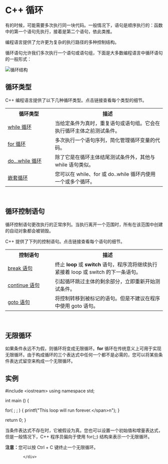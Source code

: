 <!DOCTYPE html>
<html lang="zh-CN">
<head>
<meta charset="UTF-8">
<title>C++ 循环</title>
</head>
<body>
<div class="article-intro" id="content">
			
			
<h1>C++ <span class="color_h1">循环</span></h1>&#13;
&#13;
<div class="tutintro">&#13;
<p>有的时候，可能需要多次执行同一块代码。一般情况下，语句是顺序执行的：函数中的第一个语句先执行，接着是第二个语句，依此类推。</p>&#13;
<p>编程语言提供了允许更为复杂的执行路径的多种控制结构。</p>&#13;
<p>循环语句允许我们多次执行一个语句或语句组，下面是大多数编程语言中循环语句的一般形式：</p>&#13;
<img decoding="async" src="//www.runoob.com/wp-content/uploads/2015/12/loop.png" alt="循环结构"/>&#13;
</div>&#13;
&#13;
<h2 class="tutheader">循环类型</h2>&#13;
<p>C++ 编程语言提供了以下几种循环类型。点击链接查看每个类型的细节。</p>&#13;
<table class="reference notranslate">&#13;
<tr><th style="width:30%">循环类型</th><th>描述</th></tr>&#13;
<tr><td><a href="/cplusplus/cpp-while-loop.html" title="C++ 中的 while 循环">while 循环</a></td><td>当给定条件为真时，重复语句或语句组。它会在执行循环主体之前测试条件。</td></tr>&#13;
<tr><td><a href="/cplusplus/cpp-for-loop.html" title="C++ 中的 for 循环">for 循环</a></td><td>多次执行一个语句序列，简化管理循环变量的代码。</td></tr>&#13;
<tr><td><a href="/cplusplus/cpp-do-while-loop.html" title="C++ 中的 do...while 循环">do...while 循环</a></td><td>除了它是在循环主体结尾测试条件外，其他与 while 语句类似。</td></tr>&#13;
<tr><td><a href="/cplusplus/cpp-nested-loops.html" title="C++ 中的嵌套循环">嵌套循环</a></td><td>您可以在 while、for 或 do..while 循环内使用一个或多个循环。</td></tr>&#13;
</table>&#13;
<br/>&#13;
<h2 class="tutheader">循环控制语句</h2>&#13;
<p>循环控制语句更改执行的正常序列。当执行离开一个范围时，所有在该范围中创建的自动对象都会被销毁。</p>&#13;
<p>C++ 提供了下列的控制语句。点击链接查看每个语句的细节。</p>&#13;
<table class="reference notranslate">&#13;
<tr><th style="width:30%">控制语句</th><th>描述</th></tr>&#13;
<tr><td><a href="/cplusplus/cpp-break-statement.html" title="C++ 中的 break 语句">break 语句</a></td><td>终止 <b>loop</b> 或 <b>switch</b> 语句，程序流将继续执行紧接着 loop 或 switch 的下一条语句。</td></tr>&#13;
<tr><td><a href="/cplusplus/cpp-continue-statement.html" title="C++ 中的 continue 语句">continue 语句</a></td><td>引起循环跳过主体的剩余部分，立即重新开始测试条件。</td></tr>&#13;
<tr><td><a href="/cplusplus/cpp-goto-statement.html" title="C++ 中的 goto 语句">goto 语句</a></td><td>将控制转移到被标记的语句。但是不建议在程序中使用 goto 语句。</td></tr>&#13;
</table>&#13;
<br/>&#13;
<h2 class="tutheader">无限循环</h2>&#13;
<p>如果条件永远不为假，则循环将变成无限循环。<b>for</b> 循环在传统意义上可用于实现无限循环。由于构成循环的三个表达式中任何一个都不是必需的，您可以将某些条件表达式留空来构成一个无限循环。</p>&#13;
<div class="example"> &#13;
<h2 class="example">实例</h2>&#13;
<div class="example_code">&#13;
<div class="hl-main"><span class="hl-prepro">#include</span><span class="hl-prepro"> </span><span class="hl-quotes">&lt;</span><span class="hl-string">iostream</span><span class="hl-quotes">&gt;</span><span class="hl-prepro"/><span class="hl-code">
</span><span class="hl-reserved">using</span><span class="hl-code"> </span><span class="hl-types">namespace</span><span class="hl-code"> </span><span class="hl-identifier">std</span><span class="hl-code">;
 
</span><span class="hl-types">int</span><span class="hl-code"> </span><span class="hl-identifier">main</span><span class="hl-code"> </span><span class="hl-brackets">(</span><span class="hl-brackets">)</span><span class="hl-code">
</span><span class="hl-brackets">{</span><span class="hl-code">
 
   </span><span class="hl-reserved">for</span><span class="hl-brackets">(</span><span class="hl-code"> ; ; </span><span class="hl-brackets">)</span><span class="hl-code">
   </span><span class="hl-brackets">{</span><span class="hl-code">
      </span><span class="hl-identifier">printf</span><span class="hl-brackets">(</span><span class="hl-quotes">"</span><span class="hl-string">This loop will run forever.</span><span class="hl-special">\</span><span class="hl-string">n</span><span class="hl-quotes">"</span><span class="hl-brackets">)</span><span class="hl-code">;
   </span><span class="hl-brackets">}</span><span class="hl-code">
 
   </span><span class="hl-reserved">return</span><span class="hl-code"> </span><span class="hl-number">0</span><span class="hl-code">;
</span><span class="hl-brackets">}</span></div>&#13;
</div>&#13;
</div>&#13;
<p>当条件表达式不存在时，它被假设为真。您也可以设置一个初始值和增量表达式，但是一般情况下，C++ 程序员偏向于使用 for(;;) 结构来表示一个无限循环。</p>&#13;
<p><b>注意：</b>您可以按 Ctrl + C 键终止一个无限循环。</p>			<!-- 其他扩展 -->
						
			</div>
			
		
</body>
</html>